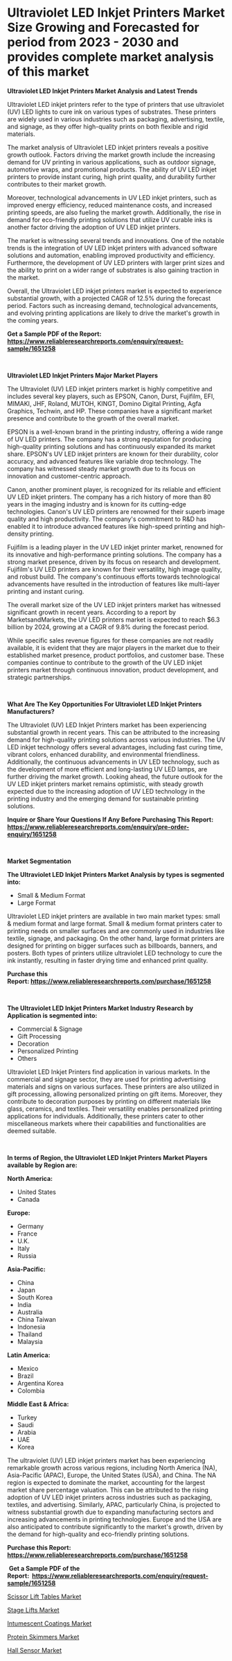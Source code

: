 <p><h1>Ultraviolet LED Inkjet Printers Market Size Growing and Forecasted for period from 2023 - 2030 and provides complete market analysis of this market</h1></p><p><strong>Ultraviolet LED Inkjet Printers Market Analysis and Latest Trends</strong></p>
<p><p>Ultraviolet LED inkjet printers refer to the type of printers that use ultraviolet (UV) LED lights to cure ink on various types of substrates. These printers are widely used in various industries such as packaging, advertising, textile, and signage, as they offer high-quality prints on both flexible and rigid materials.</p><p>The market analysis of Ultraviolet LED inkjet printers reveals a positive growth outlook. Factors driving the market growth include the increasing demand for UV printing in various applications, such as outdoor signage, automotive wraps, and promotional products. The ability of UV LED inkjet printers to provide instant curing, high print quality, and durability further contributes to their market growth.</p><p>Moreover, technological advancements in UV LED inkjet printers, such as improved energy efficiency, reduced maintenance costs, and increased printing speeds, are also fueling the market growth. Additionally, the rise in demand for eco-friendly printing solutions that utilize UV curable inks is another factor driving the adoption of UV LED inkjet printers.</p><p>The market is witnessing several trends and innovations. One of the notable trends is the integration of UV LED inkjet printers with advanced software solutions and automation, enabling improved productivity and efficiency. Furthermore, the development of UV LED printers with larger print sizes and the ability to print on a wider range of substrates is also gaining traction in the market.</p><p>Overall, the Ultraviolet LED inkjet printers market is expected to experience substantial growth, with a projected CAGR of 12.5% during the forecast period. Factors such as increasing demand, technological advancements, and evolving printing applications are likely to drive the market's growth in the coming years.</p></p>
<p><strong>Get a Sample PDF of the Report:&nbsp; <a href="https://www.reliableresearchreports.com/enquiry/request-sample/1651258">https://www.reliableresearchreports.com/enquiry/request-sample/1651258</a></strong></p>
<p>&nbsp;</p>
<p><strong>Ultraviolet LED Inkjet Printers Major Market Players</strong></p>
<p><p>The Ultraviolet (UV) LED inkjet printers market is highly competitive and includes several key players, such as EPSON, Canon, Durst, Fujifilm, EFI, MIMAKI, JHF, Roland, MUTOH, KINGT, Domino Digital Printing, Agfa Graphics, Techwin, and HP. These companies have a significant market presence and contribute to the growth of the overall market.</p><p>EPSON is a well-known brand in the printing industry, offering a wide range of UV LED printers. The company has a strong reputation for producing high-quality printing solutions and has continuously expanded its market share. EPSON's UV LED inkjet printers are known for their durability, color accuracy, and advanced features like variable drop technology. The company has witnessed steady market growth due to its focus on innovation and customer-centric approach.</p><p>Canon, another prominent player, is recognized for its reliable and efficient UV LED inkjet printers. The company has a rich history of more than 80 years in the imaging industry and is known for its cutting-edge technologies. Canon's UV LED printers are renowned for their superb image quality and high productivity. The company's commitment to R&D has enabled it to introduce advanced features like high-speed printing and high-density printing.</p><p>Fujifilm is a leading player in the UV LED inkjet printer market, renowned for its innovative and high-performance printing solutions. The company has a strong market presence, driven by its focus on research and development. Fujifilm's UV LED printers are known for their versatility, high image quality, and robust build. The company's continuous efforts towards technological advancements have resulted in the introduction of features like multi-layer printing and instant curing.</p><p>The overall market size of the UV LED inkjet printers market has witnessed significant growth in recent years. According to a report by MarketsandMarkets, the UV LED printers market is expected to reach $6.3 billion by 2024, growing at a CAGR of 9.8% during the forecast period.</p><p>While specific sales revenue figures for these companies are not readily available, it is evident that they are major players in the market due to their established market presence, product portfolios, and customer base. These companies continue to contribute to the growth of the UV LED inkjet printers market through continuous innovation, product development, and strategic partnerships.</p></p>
<p>&nbsp;</p>
<p><strong>What Are The Key Opportunities For Ultraviolet LED Inkjet Printers Manufacturers?</strong></p>
<p><p>The Ultraviolet (UV) LED Inkjet Printers market has been experiencing substantial growth in recent years. This can be attributed to the increasing demand for high-quality printing solutions across various industries. The UV LED inkjet technology offers several advantages, including fast curing time, vibrant colors, enhanced durability, and environmental friendliness. Additionally, the continuous advancements in UV LED technology, such as the development of more efficient and long-lasting UV LED lamps, are further driving the market growth. Looking ahead, the future outlook for the UV LED inkjet printers market remains optimistic, with steady growth expected due to the increasing adoption of UV LED technology in the printing industry and the emerging demand for sustainable printing solutions.</p></p>
<p><strong>Inquire or Share Your Questions If Any Before Purchasing This Report: <a href="https://www.reliableresearchreports.com/enquiry/pre-order-enquiry/1651258">https://www.reliableresearchreports.com/enquiry/pre-order-enquiry/1651258</a></strong></p>
<p>&nbsp;</p>
<p><strong>Market Segmentation</strong></p>
<p><strong>The Ultraviolet LED Inkjet Printers Market Analysis by types is segmented into:</strong></p>
<p><ul><li>Small & Medium Format</li><li>Large Format</li></ul></p>
<p><p>Ultraviolet LED inkjet printers are available in two main market types: small & medium format and large format. Small & medium format printers cater to printing needs on smaller surfaces and are commonly used in industries like textile, signage, and packaging. On the other hand, large format printers are designed for printing on bigger surfaces such as billboards, banners, and posters. Both types of printers utilize ultraviolet LED technology to cure the ink instantly, resulting in faster drying time and enhanced print quality.</p></p>
<p><strong>Purchase this Report:&nbsp;<a href="https://www.reliableresearchreports.com/purchase/1651258">https://www.reliableresearchreports.com/purchase/1651258</a></strong></p>
<p>&nbsp;</p>
<p><strong>The Ultraviolet LED Inkjet Printers Market Industry Research by Application is segmented into:</strong></p>
<p><ul><li>Commercial & Signage</li><li>Gift Processing</li><li>Decoration</li><li>Personalized Printing</li><li>Others</li></ul></p>
<p><p>Ultraviolet LED Inkjet Printers find application in various markets. In the commercial and signage sector, they are used for printing advertising materials and signs on various surfaces. These printers are also utilized in gift processing, allowing personalized printing on gift items. Moreover, they contribute to decoration purposes by printing on different materials like glass, ceramics, and textiles. Their versatility enables personalized printing applications for individuals. Additionally, these printers cater to other miscellaneous markets where their capabilities and functionalities are deemed suitable.</p></p>
<p>&nbsp;</p>
<p><strong>In terms of Region, the Ultraviolet LED Inkjet Printers Market Players available by Region are:</strong></p>
<p>
    <p> <strong> North America: </strong>
        <ul>
            <li>United States</li>
            <li>Canada</li>
        </ul>
        </p> 
    <p> <strong> Europe: </strong>
        <ul>
            <li>Germany</li>
            <li>France</li>
            <li>U.K.</li>
            <li>Italy</li>
            <li>Russia</li>
        </ul>
        </p> 
    <p> <strong> Asia-Pacific: </strong>
        <ul>
            <li>China</li>
            <li>Japan</li>
            <li>South Korea</li>
            <li>India</li>
            <li>Australia</li>
            <li>China Taiwan</li>
            <li>Indonesia</li>
            <li>Thailand</li>
            <li>Malaysia</li>
        </ul>
        </p> 
    <p> <strong> Latin America: </strong>
        <ul>
            <li>Mexico</li>
            <li>Brazil</li>
            <li>Argentina Korea</li>
            <li>Colombia</li>
        </ul>
        </p> 
    <p> <strong> Middle East & Africa: </strong>
        <ul>
            <li>Turkey</li>
            <li>Saudi</li>
            <li>Arabia</li>
            <li>UAE</li>
            <li>Korea</li>
        </ul>
    </p>
    </p>
<p><p>The ultraviolet (UV) LED inkjet printers market has been experiencing remarkable growth across various regions, including North America (NA), Asia-Pacific (APAC), Europe, the United States (USA), and China. The NA region is expected to dominate the market, accounting for the largest market share percentage valuation. This can be attributed to the rising adoption of UV LED inkjet printers across industries such as packaging, textiles, and advertising. Similarly, APAC, particularly China, is projected to witness substantial growth due to expanding manufacturing sectors and increasing advancements in printing technologies. Europe and the USA are also anticipated to contribute significantly to the market's growth, driven by the demand for high-quality and eco-friendly printing solutions.</p></p>
<p><strong>Purchase this Report: <a href="https://www.reliableresearchreports.com/purchase/1651258">https://www.reliableresearchreports.com/purchase/1651258</a></strong></p>
<p>&nbsp;<strong>Get a Sample PDF of the Report:&nbsp;&nbsp;<a href="https://www.reliableresearchreports.com/enquiry/request-sample/1651258">https://www.reliableresearchreports.com/enquiry/request-sample/1651258</a></strong></p>
<p><strong></strong></p>
<p><p><a href="https://www.linkedin.com/pulse/scissor-lift-tables-market-size-share-amp-trends-analysis-yjszc/">Scissor Lift Tables Market</a></p><p><a href="https://www.linkedin.com/pulse/stage-lifts-market-share-amp-new-trends-analysis-report-78d1c/">Stage Lifts Market</a></p><p><a href="https://medium.com/@elisamohr1910/intumescent-coatings-market-size-growth-forecast-2023-2030-c5f66b12c51c">Intumescent Coatings Market</a></p><p><a href="https://www.linkedin.com/pulse/protein-skimmers-market-research-report-provides-thorough-czpdc/">Protein Skimmers Market</a></p><p><a href="https://medium.com/@jailynpurdy1934/hall-sensor-market-size-growth-forecast-2023-2030-272812f2b371">Hall Sensor Market</a></p></p>